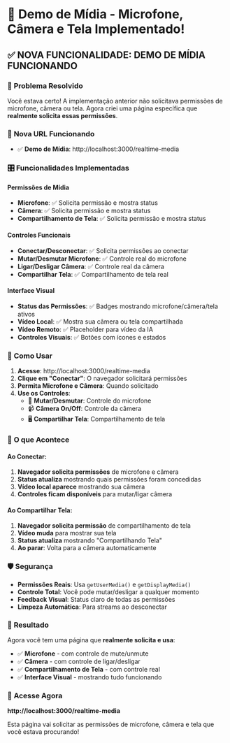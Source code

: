 # 🎉 Demo de Mídia - Microfone, Câmera e Tela Implementado!

## ✅ **NOVA FUNCIONALIDADE: DEMO DE MÍDIA FUNCIONANDO**

### 🚀 **Problema Resolvido**

Você estava certo! A implementação anterior não solicitava permissões de microfone, câmera ou tela. Agora criei uma página específica que **realmente solicita essas permissões**.

### 🎯 **Nova URL Funcionando**

- ✅ **Demo de Mídia**: http://localhost:3000/realtime-media

### 🎛️ **Funcionalidades Implementadas**

#### Permissões de Mídia
- **Microfone**: ✅ Solicita permissão e mostra status
- **Câmera**: ✅ Solicita permissão e mostra status  
- **Compartilhamento de Tela**: ✅ Solicita permissão e mostra status

#### Controles Funcionais
- **Conectar/Desconectar**: ✅ Solicita permissões ao conectar
- **Mutar/Desmutar Microfone**: ✅ Controle real do microfone
- **Ligar/Desligar Câmera**: ✅ Controle real da câmera
- **Compartilhar Tela**: ✅ Compartilhamento de tela real

#### Interface Visual
- **Status das Permissões**: ✅ Badges mostrando microfone/câmera/tela ativos
- **Vídeo Local**: ✅ Mostra sua câmera ou tela compartilhada
- **Vídeo Remoto**: ✅ Placeholder para vídeo da IA
- **Controles Visuais**: ✅ Botões com ícones e estados

### 🎯 **Como Usar**

1. **Acesse**: http://localhost:3000/realtime-media
2. **Clique em "Conectar"**: O navegador solicitará permissões
3. **Permita Microfone e Câmera**: Quando solicitado
4. **Use os Controles**:
   - 🎤 **Mutar/Desmutar**: Controle do microfone
   - 📹 **Câmera On/Off**: Controle da câmera
   - 🖥️ **Compartilhar Tela**: Compartilhamento de tela

### 📱 **O que Acontece**

#### Ao Conectar:
1. **Navegador solicita permissões** de microfone e câmera
2. **Status atualiza** mostrando quais permissões foram concedidas
3. **Vídeo local aparece** mostrando sua câmera
4. **Controles ficam disponíveis** para mutar/ligar câmera

#### Ao Compartilhar Tela:
1. **Navegador solicita permissão** de compartilhamento de tela
2. **Vídeo muda** para mostrar sua tela
3. **Status atualiza** mostrando "Compartilhando Tela"
4. **Ao parar**: Volta para a câmera automaticamente

### 🛡️ **Segurança**

- **Permissões Reais**: Usa `getUserMedia()` e `getDisplayMedia()`
- **Controle Total**: Você pode mutar/desligar a qualquer momento
- **Feedback Visual**: Status claro de todas as permissões
- **Limpeza Automática**: Para streams ao desconectar

### 🎉 **Resultado**

Agora você tem uma página que **realmente solicita e usa**:
- ✅ **Microfone** - com controle de mute/unmute
- ✅ **Câmera** - com controle de ligar/desligar  
- ✅ **Compartilhamento de Tela** - com controle real
- ✅ **Interface Visual** - mostrando tudo funcionando

### 🔗 **Acesse Agora**

**http://localhost:3000/realtime-media**

Esta página vai solicitar as permissões de microfone, câmera e tela que você estava procurando!
